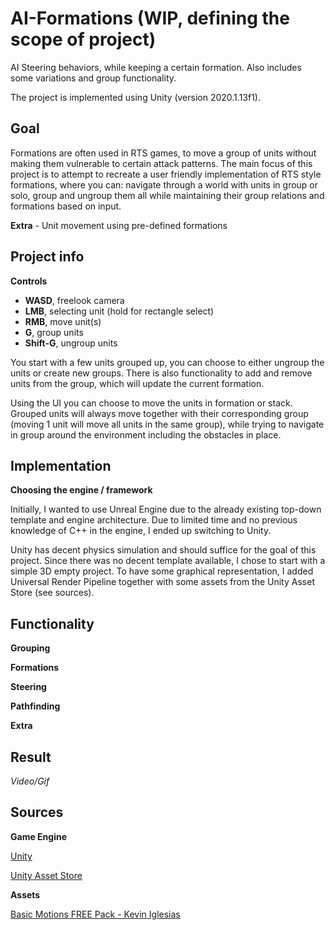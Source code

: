 # AI-Formations (WIP, defining the scope of project)

AI Steering behaviors, while keeping a certain formation. Also includes some variations and group functionality.

The project is implemented using Unity (version 2020.1.13f1).

## Goal

Formations are often used in RTS games, to move a group of units without making them vulnerable to certain attack patterns. The main focus of this project is to attempt to recreate a user friendly implementation of RTS style formations, where you can: navigate through a world with units in group or solo, group and ungroup them all while maintaining their group relations and formations based on input.

**Extra** - Unit movement using pre-defined formations

## Project info

**Controls**
- **WASD**, freelook camera
- **LMB**, selecting unit (hold for rectangle select)
- **RMB**, move unit(s)
- **G**, group units
- **Shift-G**, ungroup units

You start with a few units grouped up, you can choose to either ungroup the units or create new groups.
There is also functionality to add and remove units from the group, which will update the current formation.

Using the UI you can choose to move the units in formation or stack.
Grouped units will always move together with their corresponding group (moving 1 unit will move all units in the same group), while trying to navigate in group around the environment including the obstacles in place.

## Implementation

**Choosing the engine / framework**

Initially, I wanted to use Unreal Engine due to the already existing top-down template and engine architecture. Due to limited time and no previous knowledge of C++ in the engine, I ended up switching to Unity. 

Unity has decent physics simulation and should suffice for the goal of this project. Since there was no decent template available, I chose to start with a simple 3D empty project. To have some graphical representation, I added Universal Render Pipeline together with some assets from the Unity Asset Store (see sources).

## Functionality

**Grouping**

**Formations**

**Steering**

**Pathfinding**

**Extra**

## Result

*Video/Gif*

## Sources

**Game Engine**

[Unity](https://unity.com/)

[Unity Asset Store](https://assetstore.unity.com/)

**Assets**

[Basic Motions FREE Pack - Kevin Iglesias](https://assetstore.unity.com/packages/3d/animations/basic-motions-free-pack-154271)
